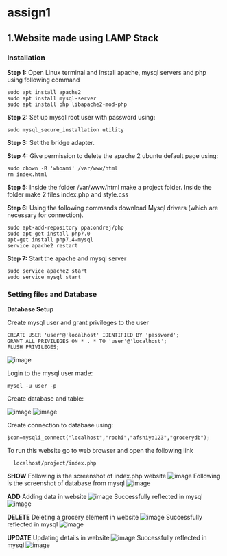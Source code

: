 # assign1

## **1.Website made using LAMP Stack**

### Installation
**Step 1:** Open Linux terminal and Install apache, mysql servers and php using following command
```
sudo apt install apache2
sudo apt install mysql-server
sudo apt install php libapache2-mod-php
```

**Step 2:** Set up mysql root user with password using:
```
sudo mysql_secure_installation utility 
```
**Step 3:** Set the bridge adapter.

**Step 4:** Give permission to delete the apache 2 ubuntu default page using:
```
sudo chown -R 'whoami' /var/www/html
rm index.html 
```
**Step 5:** Inside the folder /var/www/html make a project folder. Inside the folder make 2 files index.php and style.css

**Step 6:** Using the following commands download Mysql drivers (which are necessary for connection).
```
sudo apt-add-repository ppa:ondrej/php
sudo apt-get install php7.0
apt-get install php7.4-mysql
service apache2 restart
```
**Step 7:** Start the apache and mysql server
```
sudo service apache2 start 
sudo service mysql start
```
### **Setting files and Database**

**Database Setup**

Create mysql user and grant privileges to the user
```
CREATE USER 'user'@'localhost' IDENTIFIED BY 'password';
GRANT ALL PRIVILEGES ON * . * TO 'user'@'localhost';
FLUSH PRIVILEGES; 
```
![image](https://user-images.githubusercontent.com/99676365/186223330-7b8518a0-3548-4201-9769-0d9b7a003289.png)


Login to the mysql user made:
```
mysql -u user -p 
```
Create database and table:
  
 ![image](https://user-images.githubusercontent.com/99676365/186223486-55a10c6b-d02b-4920-b6ba-f0af1d9266a8.png)
 ![image](https://user-images.githubusercontent.com/99676365/186223770-f03aec57-aa86-489c-8246-9576ac91216b.png)


Create connection to database using:
```
$con=mysqli_connect("localhost","roohi","afshiya123","grocerydb"); 
```
To run this website go to web browser and open the following link
```
  localhost/project/index.php
```
**SHOW**
Following is the screenshot of index.php website
![image](https://user-images.githubusercontent.com/99676365/186227333-92e1645d-0799-418d-a5e3-fe25848490ed.png)
Following is the screenshot of database from mysql
![image](https://user-images.githubusercontent.com/99676365/186228019-08455437-589d-44e0-b960-1a151595e514.png)

**ADD**
Adding data in website
![image](https://user-images.githubusercontent.com/99676365/186228582-b555121f-8c7d-494f-bfa3-29b1e31bcd76.png)
Successfully reflected in mysql
![image](https://user-images.githubusercontent.com/99676365/186228698-e4133931-5e9c-4bb1-a09c-7f1fccf799c9.png)

**DELETE**
Deleting a grocery element in website
![image](https://user-images.githubusercontent.com/99676365/186229552-7bfeec2f-10ea-438f-a180-7a8f55a96651.png)
Successfully reflected in mysql
![image](https://user-images.githubusercontent.com/99676365/186229790-5ab8e669-40ad-45f8-94f7-08b98432a5ab.png)

**UPDATE**
Updating details in website
![image](https://user-images.githubusercontent.com/99676365/186230360-5e042a77-150b-4705-be11-1ec8b8de229e.png)
Successfully reflected in mysql
![image](https://user-images.githubusercontent.com/99676365/186230540-d2142d35-8c23-4af0-a3f9-3cd466ae9559.png)






